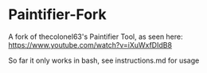 # Paintifier-Fork
A fork of thecolonel63's Paintifier Tool, as seen here: https://www.youtube.com/watch?v=iXuWxfDIdB8

So far it only works in bash, see instructions.md for usage
